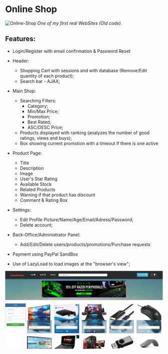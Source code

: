 # Online Shop
![Online-Shop](https://socialify.git.ci/bakill3/Online-Shop/image?font=Inter&language=1&name=1&owner=1&pattern=Brick%20Wall&stargazers=1&theme=Light)
 *One of my first real WebSites (Old code).* 

## Features:
  - Login/Register with email confirmation & Password Reset
  - Header:
    - Shopping Cart with sessions and with database (Remove/Edit quantity of each product);
    - Search bar - AJAX;
  - Main Shop:
    - Searching Filters:
      - Category;
      - Min/Max Price;
      - Promotion;
      - Best Rated;
      - ASC/DESC Price;
    - Products displayed with ranking (analyzes the number of good ratings, views and buys);
    - Box showing current promotion with a timeout if there is one active
    
  - Product Page:
    - Title
    - Description
    - Image
    - User's Star Rating
    - Available Stock
    - Related Products
    - Warning if that product has discount
    - Comment & Rating Box
    
 - Settings:
    - Edit Profile Picture/Name/Age/Email/Adress/Password;
    - Delete account;
  
- Back-Office/Administrator Panel:
  - Add/Edit/Delete users/products/promotions/Purchase requests

- Payment using PayPal SandBox

- Use of LazyLoad to load images at the "browser's view";

![Loja Online](https://github.com/bakill3/Online-Shop/blob/master/lifepage.png)
